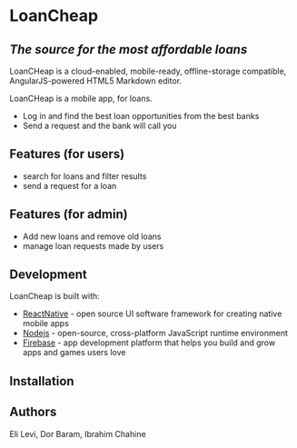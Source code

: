 # LoanCheap
## _The source for the most affordable loans_

LoanCHeap is a cloud-enabled, mobile-ready, offline-storage compatible,
AngularJS-powered HTML5 Markdown editor.

LoanCHeap is a mobile app, for loans.

- Log in and find the best loan opportunities from the best banks
- Send a request and the bank will call you

## Features (for users)
- search for loans and filter results
- send a request for a loan

## Features (for admin)
- Add new loans and remove old loans
- manage loan requests made by users

## Development
LoanCheap is built with:

- [ReactNative] - open source UI software framework for creating native mobile apps
- [Nodejs] - open-source, cross-platform JavaScript runtime environment
- [Firebase] - app development platform that helps you build and grow apps and games users love

## Installation

## Authors
   Eli Levi, Dor Baram, Ibrahim Chahine
   
   [ReactNative]: <https://reactnative.dev/>
   [Nodejs]: <https://nodejs.org/en/>
   [Firebase]: <https://firebase.google.com/>

